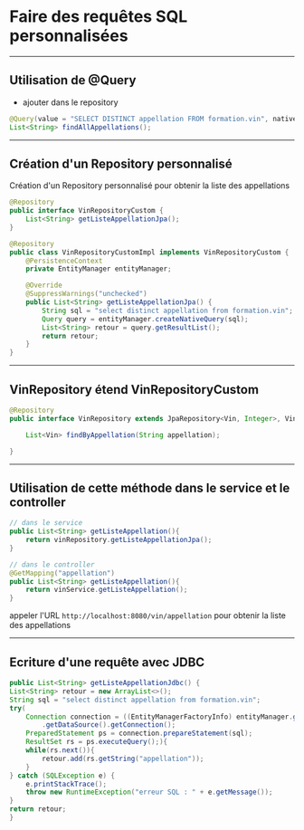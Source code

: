 # Faire des requêtes SQL personnalisées

----

## Utilisation de @Query

- ajouter dans le repository

```java
@Query(value = "SELECT DISTINCT appellation FROM formation.vin", nativeQuery = true)
List<String> findAllAppellations();
```

----

## Création d'un Repository personnalisé

Création d'un Repository personnalisé pour obtenir la liste des appellations

```java
@Repository
public interface VinRepositoryCustom {
    List<String> getListeAppellationJpa();
}
```

```java
@Repository
public class VinRepositoryCustomImpl implements VinRepositoryCustom {
    @PersistenceContext
    private EntityManager entityManager;

    @Override
    @SuppressWarnings("unchecked")
    public List<String> getListeAppellationJpa() {
        String sql = "select distinct appellation from formation.vin";
        Query query = entityManager.createNativeQuery(sql);
        List<String> retour = query.getResultList();
        return retour;
    }
}
```

----

## VinRepository étend VinRepositoryCustom

```java
@Repository
public interface VinRepository extends JpaRepository<Vin, Integer>, VinRepositoryCustom {

    List<Vin> findByAppellation(String appellation);

}
```

----

## Utilisation de cette méthode dans le service et le controller

```java
// dans le service
public List<String> getListeAppellation(){
    return vinRepository.getListeAppellationJpa();
}

// dans le controller
@GetMapping("appellation")
public List<String> getListeAppellation(){
    return vinService.getListeAppellation();
}
```

appeler l'URL `http://localhost:8080/vin/appellation` pour obtenir la liste des appellations

----

## Ecriture d'une requête avec JDBC

```java
public List<String> getListeAppellationJdbc() {
List<String> retour = new ArrayList<>();
String sql = "select distinct appellation from formation.vin";
try(
    Connection connection = ((EntityManagerFactoryInfo) entityManager.getEntityManagerFactory())
        .getDataSource().getConnection();
    PreparedStatement ps = connection.prepareStatement(sql);
    ResultSet rs = ps.executeQuery();){
    while(rs.next()){
        retour.add(rs.getString("appellation"));
    }
} catch (SQLException e) {
    e.printStackTrace();
    throw new RuntimeException("erreur SQL : " + e.getMessage());
}
return retour;
}
```
